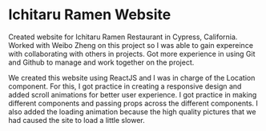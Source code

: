 # Ichitaru Ramen Website

Created website for Ichitaru Ramen Restaurant in Cypress, California. Worked with Weibo Zheng on this project so I was able to gain expereince with collaborating with others in projects. Got more experience in using Git and Github to manage and work together on the project. 

We created this website using ReactJS and I was in charge of the Location component. For this, I got practice in creating a responsive design and added scroll animations for better user experience. I got practice in making different components and passing props across the different components. I also added the loading animation because the high quality pictures that we had caused the site to load a little slower. 
